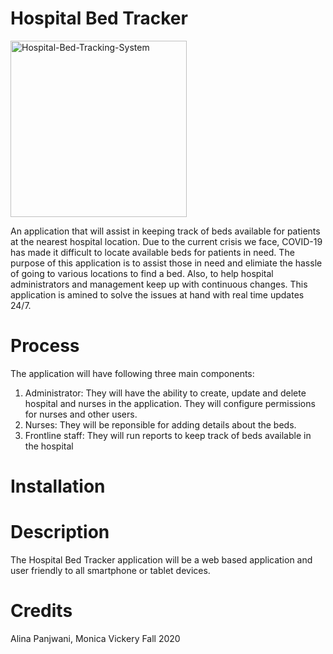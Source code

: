 # Hospital Bed Tracker

<img width="282" alt="Hospital-Bed-Tracking-System" src="https://user-images.githubusercontent.com/58013630/99914776-c29e3c80-2ccd-11eb-9902-301c0c6b4e89.PNG">

An application that will assist in keeping track of beds available for patients at the nearest hospital location. Due to the current crisis we face, COVID-19 has made it difficult to locate available beds for patients in need. The purpose of this application is to assist those in need and elimiate the hassle of going to various locations to find a bed. Also, to help hospital administrators and management keep up with continuous changes. This application is amined to solve the issues at hand with real time updates 24/7.

# Process
The application will have following three main components:
1. Administrator: 
  They will have the ability to create, update and delete hospital and nurses in the application.​
  They will configure permissions for nurses and other users.
2. Nurses: They will be reponsible for adding details about the beds.
3. Frontline staff: They will run reports to keep track of beds available in the hospital

# Installation
 
# Description
 The Hospital Bed Tracker application will be a web based application and user friendly to all smartphone or tablet devices.

# Credits
Alina Panjwani,
Monica Vickery Fall 2020

